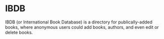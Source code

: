 # IBDB

IBDB (or International Book Database) is a directory for publically-added books, where anonymous users could add books, authors, and even edit or delete books.

